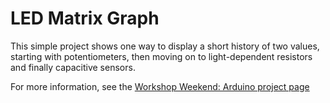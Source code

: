 # LED Matrix Graph

This simple project shows one way to display a short history of two values, starting with potentiometers, then moving on to light-dependent resistors and finally capacitive sensors.

For more information, see the [Workshop Weekend: Arduino project page](http://workshopweekend.net/arduino/projects/graph)
